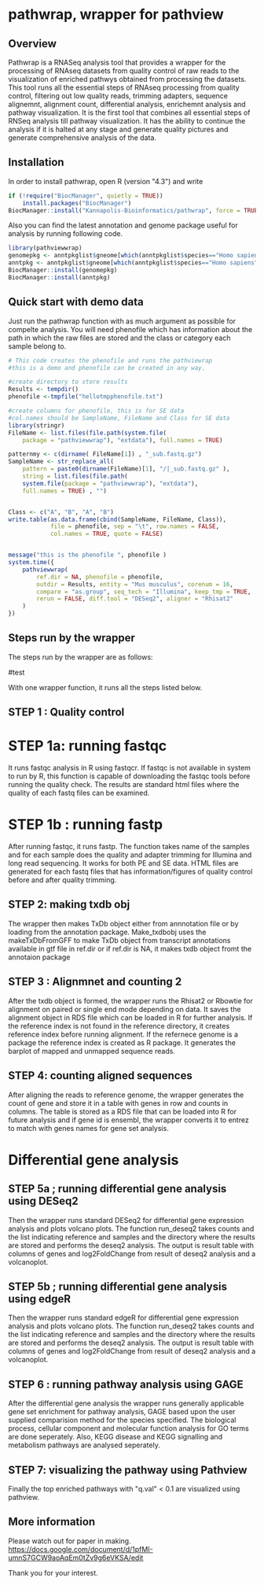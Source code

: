 # pathwrap, wrapper for pathview

## Overview

Pathwrap is a RNASeq analysis tool that provides a wrapper for the processing of RNAseq datasets from quality control of raw reads to the visualization of enriched pathwys obtained from processing the datasets. This tool runs all the essential steps of RNAseq processing from quality control, filtering out low quality reads, trimming adapters, sequence alignemnt, alignment count, differential analysis, enrichemnt analysis and pathway visualization. It is the first tool that combines all essential steps of RNSeq analysis till pathway visualization. It has the ability to continue the analysis if it is halted at any stage and generate quality pictures and generate comprehensive analysis of the data. 

## Installation
In order to install pathwrap, open R (version "4.3") and write

```r
if (!require("BiocManager", quietly = TRUE))
    install.packages("BiocManager")
BiocManager::install("Kannapolis-Bioinformatics/pathwrap", force = TRUE, build_vignette = TRUE)
```

Also you can find the latest annotation and genome package useful for analysis by running following code.

```r 
library(pathviewwrap)
genomepkg <- anntpkglist$gneome[which(anntpkglist$species=="Homo sapiens")]
anntpkg <- anntpkglist$gneome[which(anntpkglist$species=="Homo sapiens")]
BiocManager::install(genomepkg)
BiocManager::install(anntpkg)
```

## Quick start with demo data 
Just run the pathwrap function with as much argument as possible for compelte analysis. You will need phenofile which has information about the path in which the raw files are stored and the class or category each sample belong to.

``` r
# This code creates the phenofile and runs the pathviewrap
#this is a demo and phenofile can be created in any way.

#create directory to store results
Results <- tempdir()
phenofile <-tmpfile("hellotmpphenofile.txt")

#create columns for phenofile, this is for SE data
#col.names should be SampleName, FileName and Class for SE data
library(stringr)
FileName <- list.files(file.path(system.file(
    package = "pathviewwrap"), "extdata"), full.names = TRUE)

patternmy <- c(dirname( FileName[1]) , "_sub.fastq.gz")
SampleName <- str_replace_all(
    pattern = paste0(dirname(FileName)[1], "/|_sub.fastq.gz" ),
    string = list.files(file.path(
    system.file(package = "pathviewwrap"), "extdata"), 
    full.names = TRUE) , "")


Class <- c("A", "B", "A", "B")
write.table(as.data.frame(cbind(SampleName, FileName, Class)), 
            file = phenofile, sep = "\t", row.names = FALSE, 
            col.names = TRUE, quote = FALSE)


message("this is the phenofile ", phenofile )
system.time({
    pathviewwrap(
        ref.dir = NA, phenofile = phenofile,
        outdir = Results, entity = "Mus musculus", corenum = 16,
        compare = "as.group", seq_tech = "Illumina", keep_tmp = TRUE,
        rerun = FALSE, diff.tool = "DESeq2", aligner = "Rhisat2"
    )
})

```

## Steps run by the wrapper 
The steps run by the wrapper are as follows:

#test

With one wrapper function, it runs all the steps listed below. 

## STEP 1 : Quality control

# STEP 1a: running fastqc

It runs fastqc analysis in R using fastqcr. If fastqc is not available in system to run by R, this function is capable of downloading the fastqc tools before running the quality check. The results are standard html files where the quality of each fastq files can be examined.

# STEP 1b : running fastp

After running fastqc, it runs fastp. The function takes name of the samples and for each sample does the quality and adapter trimming for Illumina and long read sequencing. It works for both PE and SE data. HTML files are generated for each fastq files that has information/figures of quality control before and after quality trimming.

## STEP 2: making txdb obj

The wrapper then makes TxDb object either from annnotation file or by loading from the annotation package. Make_txdbobj uses the makeTxDbFromGFF to make TxDb object from transcript annotations available in gtf file in ref.dir or if ref.dir is NA, it makes txdb object fromt the annotaion package

## STEP 3 : Alignmnet and counting 2 

After the txdb object is formed, the wrapper runs the Rhisat2 or Rbowtie for alignment on paired or single end mode depending on data. It saves the alignment object in RDS file which can be loaded in R for further analysis. If the reference index is not found in the reference directory, it creates reference index before running alignment. If the refernece genome is a package the reference index is created as R package. It generates the barplot of mapped and unmapped sequence reads.

## STEP 4: counting aligned sequences

After aligning the reads to reference genome, the wrapper generates the count of gene and store it in a table with genes in row and counts in columns. The table is stored as a RDS file that can be loaded into R for future analysis and if gene id is ensembl, the wrapper converts it to entrez to match with genes names for gene set analysis. 

# Differential gene analysis

## STEP 5a ; running differential gene analysis using DESeq2

Then the wrapper runs standard DESeq2 for differential gene expression analysis and plots volcano plots. The function run_deseq2 takes counts and the list indicating reference and samples and the directory where the results are stored and performs the deseq2 analysis. The output is result table with columns of genes and log2FoldChange from result of deseq2 analysis and a volcanoplot.


## STEP 5b ; running differential gene analysis using edgeR

Then the wrapper runs standard edgeR for differential gene expression analysis and plots volcano plots. The function run_deseq2 takes counts and the list indicating reference and samples and the directory where the results are stored and performs the deseq2 analysis. The output is result table with columns of genes and log2FoldChange from result of deseq2 analysis and a volcanoplot.

## STEP 6 : running pathway analysis using GAGE 

After the differential gene analysis the wrapper runs generally applicable gene set enrichment for pathway analysis, GAGE based upon the user supplied comparision method for the species specified. The biological process, cellular component and molecular function analysis for GO terms are done seperately. Also, KEGG disease and KEGG signalling and metabolism pathways are analysed seperately. 

## STEP 7: visualizing the pathway using Pathview

Finally the top enriched pathways with "q.val" < 0.1 are visualized using pathview.

## More information
Please watch out for paper in making. 
https://docs.google.com/document/d/1pfMI-umnS7GCW9aoAqEm0tZv9g6eVKSA/edit


Thank you for your interest.

